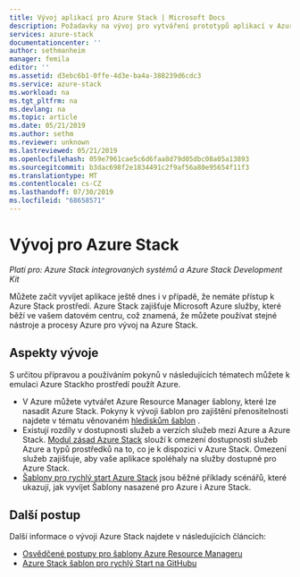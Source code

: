 ```yaml
---
title: Vývoj aplikací pro Azure Stack | Microsoft Docs
description: Požadavky na vývoj pro vytváření prototypů aplikací v Azure Stack pomocí služeb Azure.
services: azure-stack
documentationcenter: ''
author: sethmanheim
manager: femila
editor: ''
ms.assetid: d3ebc6b1-0ffe-4d3e-ba4a-388239d6cdc3
ms.service: azure-stack
ms.workload: na
ms.tgt_pltfrm: na
ms.devlang: na
ms.topic: article
ms.date: 05/21/2019
ms.author: sethm
ms.reviewer: unknown
ms.lastreviewed: 05/21/2019
ms.openlocfilehash: 059e7961cae5c6d6faa8d79d05dbc08a05a13893
ms.sourcegitcommit: b3dac698f2e1834491c2f9af56a80e95654f11f3
ms.translationtype: MT
ms.contentlocale: cs-CZ
ms.lasthandoff: 07/30/2019
ms.locfileid: "68658571"
---
```

# <a name="develop-for-azure-stack"></a>Vývoj pro Azure Stack

*Platí pro: Azure Stack integrovaných systémů a Azure Stack Development Kit*

Můžete začít vyvíjet aplikace ještě dnes i v případě, že nemáte přístup k Azure Stack prostředí. Azure Stack zajišťuje Microsoft Azure služby, které běží ve vašem datovém centru, což znamená, že můžete používat stejné nástroje a procesy Azure pro vývoj na Azure Stack.

## <a name="development-considerations"></a>Aspekty vývoje

S určitou přípravou a používáním pokynů v následujících tématech můžete k emulaci Azure Stackho prostředí použít Azure.

* V Azure můžete vytvářet Azure Resource Manager šablony, které lze nasadit Azure Stack. Pokyny k vývoji šablon pro zajištění přenositelnosti najdete v tématu věnovaném [hlediskům šablon](azure-stack-develop-templates.md) .
* Existují rozdíly v dostupnosti služeb a verzích služeb mezi Azure a Azure Stack. [Modul zásad Azure Stack](azure-stack-policy-module.md) slouží k omezení dostupnosti služeb Azure a typů prostředků na to, co je k dispozici v Azure Stack. Omezení služeb zajišťuje, aby vaše aplikace spoléhaly na služby dostupné pro Azure Stack.
* [Šablony pro rychlý start Azure Stack](https://github.com/Azure/AzureStack-QuickStart-Templates) jsou běžné příklady scénářů, které ukazují, jak vyvíjet Šablony nasazené pro Azure i Azure Stack.

## <a name="next-steps"></a>Další postup

Další informace o vývoji Azure Stack najdete v následujících článcích:

* [Osvědčené postupy pro šablony Azure Resource Manageru](azure-stack-develop-templates.md)
* [Azure Stack šablon pro rychlý Start na GitHubu](https://github.com/Azure/AzureStack-QuickStart-Templates)